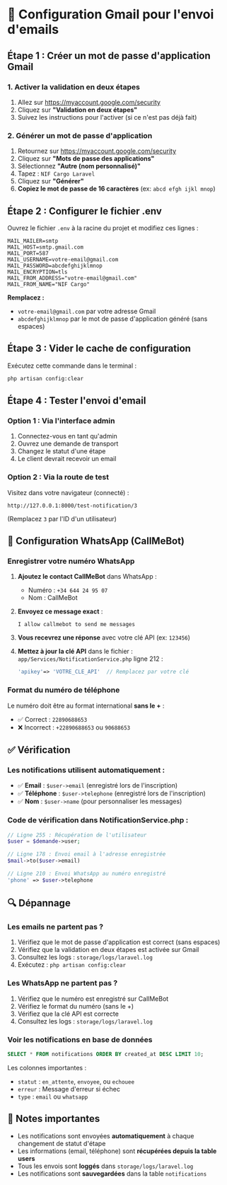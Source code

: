 # 📧 Configuration Gmail pour l'envoi d'emails

## Étape 1 : Créer un mot de passe d'application Gmail

### 1. Activer la validation en deux étapes
1. Allez sur https://myaccount.google.com/security
2. Cliquez sur **"Validation en deux étapes"**
3. Suivez les instructions pour l'activer (si ce n'est pas déjà fait)

### 2. Générer un mot de passe d'application
1. Retournez sur https://myaccount.google.com/security
2. Cliquez sur **"Mots de passe des applications"**
3. Sélectionnez **"Autre (nom personnalisé)"**
4. Tapez : `NIF Cargo Laravel`
5. Cliquez sur **"Générer"**
6. **Copiez le mot de passe de 16 caractères** (ex: `abcd efgh ijkl mnop`)

## Étape 2 : Configurer le fichier .env

Ouvrez le fichier `.env` à la racine du projet et modifiez ces lignes :

```env
MAIL_MAILER=smtp
MAIL_HOST=smtp.gmail.com
MAIL_PORT=587
MAIL_USERNAME=votre-email@gmail.com
MAIL_PASSWORD=abcdefghijklmnop
MAIL_ENCRYPTION=tls
MAIL_FROM_ADDRESS="votre-email@gmail.com"
MAIL_FROM_NAME="NIF Cargo"
```

**Remplacez :**
- `votre-email@gmail.com` par votre adresse Gmail
- `abcdefghijklmnop` par le mot de passe d'application généré (sans espaces)

## Étape 3 : Vider le cache de configuration

Exécutez cette commande dans le terminal :

```bash
php artisan config:clear
```

## Étape 4 : Tester l'envoi d'email

### Option 1 : Via l'interface admin
1. Connectez-vous en tant qu'admin
2. Ouvrez une demande de transport
3. Changez le statut d'une étape
4. Le client devrait recevoir un email

### Option 2 : Via la route de test
Visitez dans votre navigateur (connecté) :
```
http://127.0.0.1:8000/test-notification/3
```
(Remplacez `3` par l'ID d'un utilisateur)

## 📱 Configuration WhatsApp (CallMeBot)

### Enregistrer votre numéro WhatsApp

1. **Ajoutez le contact CallMeBot** dans WhatsApp :
   - Numéro : `+34 644 24 95 07`
   - Nom : CallMeBot

2. **Envoyez ce message exact** :
   ```
   I allow callmebot to send me messages
   ```

3. **Vous recevrez une réponse** avec votre clé API (ex: `123456`)

4. **Mettez à jour la clé API** dans le fichier :
   `app/Services/NotificationService.php` ligne 212 :
   ```php
   'apikey'=> 'VOTRE_CLE_API'  // Remplacez par votre clé
   ```

### Format du numéro de téléphone

Le numéro doit être au format international **sans le +** :
- ✅ Correct : `22890688653`
- ❌ Incorrect : `+22890688653` ou `90688653`

## ✅ Vérification

### Les notifications utilisent automatiquement :
- ✅ **Email** : `$user->email` (enregistré lors de l'inscription)
- ✅ **Téléphone** : `$user->telephone` (enregistré lors de l'inscription)
- ✅ **Nom** : `$user->name` (pour personnaliser les messages)

### Code de vérification dans NotificationService.php :

```php
// Ligne 255 : Récupération de l'utilisateur
$user = $demande->user;

// Ligne 178 : Envoi email à l'adresse enregistrée
$mail->to($user->email)

// Ligne 210 : Envoi WhatsApp au numéro enregistré
'phone' => $user->telephone
```

## 🔍 Dépannage

### Les emails ne partent pas ?
1. Vérifiez que le mot de passe d'application est correct (sans espaces)
2. Vérifiez que la validation en deux étapes est activée sur Gmail
3. Consultez les logs : `storage/logs/laravel.log`
4. Exécutez : `php artisan config:clear`

### Les WhatsApp ne partent pas ?
1. Vérifiez que le numéro est enregistré sur CallMeBot
2. Vérifiez le format du numéro (sans le +)
3. Vérifiez que la clé API est correcte
4. Consultez les logs : `storage/logs/laravel.log`

### Voir les notifications en base de données
```sql
SELECT * FROM notifications ORDER BY created_at DESC LIMIT 10;
```

Les colonnes importantes :
- `statut` : `en_attente`, `envoyee`, ou `echouee`
- `erreur` : Message d'erreur si échec
- `type` : `email` ou `whatsapp`

## 📝 Notes importantes

- Les notifications sont envoyées **automatiquement** à chaque changement de statut d'étape
- Les informations (email, téléphone) sont **récupérées depuis la table users**
- Tous les envois sont **loggés** dans `storage/logs/laravel.log`
- Les notifications sont **sauvegardées** dans la table `notifications`
